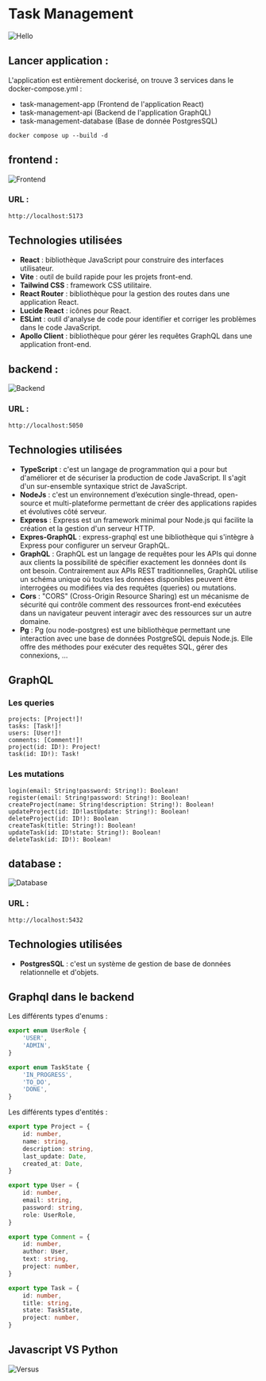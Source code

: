 # Task Management

![Hello](./assets/rem.gif)



## Lancer application :

L'application est entièrement dockerisé, on trouve 3 services dans le docker-compose.yml :
- task-management-app (Frontend de l'application React)
- task-management-api (Backend de l'application GraphQL)
- task-management-database (Base de donnée PostgresSQL)

`docker compose up --build -d`



## frontend : 

![Frontend](./assets/frontend.gif)

### URL :
`http://localhost:5173`

## Technologies utilisées

- **React** : bibliothèque JavaScript pour construire des interfaces utilisateur.
- **Vite** : outil de build rapide pour les projets front-end.
- **Tailwind CSS** : framework CSS utilitaire.
- **React Router** : bibliothèque pour la gestion des routes dans une application React.
- **Lucide React** : icônes pour React.
- **ESLint** : outil d'analyse de code pour identifier et corriger les problèmes dans le code JavaScript.
- **Apollo Client** : bibliothèque pour gérer les requêtes GraphQL dans une application front-end.



## backend : 

![Backend](./assets/backend.gif)

### URL :
`http://localhost:5050`

## Technologies utilisées

- **TypeScript** : c'est un langage de programmation qui a pour but d'améliorer et de sécuriser la production de code JavaScript. Il s'agit d'un sur-ensemble syntaxique strict de JavaScript.
- **NodeJs** : c'est un environnement d’exécution single-thread, open-source et multi-plateforme permettant de créer des applications rapides et évolutives côté serveur.
- **Express** : Express est un framework minimal pour Node.js qui facilite la création et la gestion d'un serveur HTTP.
- **Expres-GraphQL** : express-graphql est une bibliothèque qui s'intègre à Express pour configurer un serveur GraphQL.
- **GraphQL** : GraphQL est un langage de requêtes pour les APIs qui donne aux clients la possibilité de spécifier exactement les données dont ils ont besoin. Contrairement aux APIs REST traditionnelles, GraphQL utilise un schéma unique où toutes les données disponibles peuvent être interrogées ou modifiées via des requêtes (queries) ou mutations.
- **Cors** : "CORS" (Cross-Origin Resource Sharing) est un mécanisme de sécurité qui contrôle comment des ressources front-end exécutées dans un navigateur peuvent interagir avec des ressources sur un autre domaine.
- **Pg** : Pg (ou node-postgres) est une bibliothèque permettant une interaction avec une base de données PostgreSQL depuis Node.js. Elle offre des méthodes pour exécuter des requêtes SQL, gérer des connexions, ...


## GraphQL

### Les queries

```
projects: [Project!]!
tasks: [Task!]!
users: [User!]!
comments: [Comment!]!
project(id: ID!): Project!
task(id: ID!): Task!
```

### Les mutations 

```
login(email: String!password: String!): Boolean!
register(email: String!password: String!): Boolean!
createProject(name: String!description: String!): Boolean!
updateProject(id: ID!lastUpdate: String!): Boolean!
deleteProject(id: ID!): Boolean
createTask(title: String!): Boolean!
updateTask(id: ID!state: String!): Boolean!
deleteTask(id: ID!): Boolean!
```



## database : 

![Database](./assets/database.gif)

### URL :
`http://localhost:5432`

## Technologies utilisées

- **PostgresSQL** : c'est un système de gestion de base de données relationnelle et d'objets.



## Graphql dans le backend

Les différents types d'enums :

```ts
export enum UserRole {
    'USER',
    'ADMIN',
}

export enum TaskState {
    'IN_PROGRESS',
    'TO_DO',
    'DONE',
}
```

Les différents types d'entités :

```ts
export type Project = {
    id: number,
    name: string,
    description: string,
    last_update: Date,
    created_at: Date,
}

export type User = {
    id: number,
    email: string,
    password: string,
    role: UserRole,
}

export type Comment = {
    id: number,
    author: User,
    text: string,
    project: number,
}

export type Task = {
    id: number,
    title: string,
    state: TaskState,
    project: number,
}
```



## Javascript VS Python

![Versus](./assets/fight.gif)


